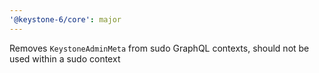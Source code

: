 ```yaml
---
'@keystone-6/core': major
---
```


Removes `KeystoneAdminMeta` from sudo GraphQL contexts, should not be used within a sudo context
